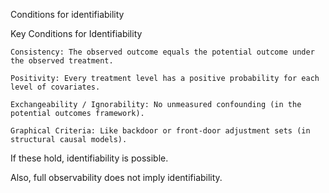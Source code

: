 Conditions for identifiability

Key Conditions for Identifiability

    Consistency: The observed outcome equals the potential outcome under the observed treatment.

    Positivity: Every treatment level has a positive probability for each level of covariates.

    Exchangeability / Ignorability: No unmeasured confounding (in the potential outcomes framework).

    Graphical Criteria: Like backdoor or front-door adjustment sets (in structural causal models).

If these hold, identifiability is possible.


Also, full observability does not imply identifiability.